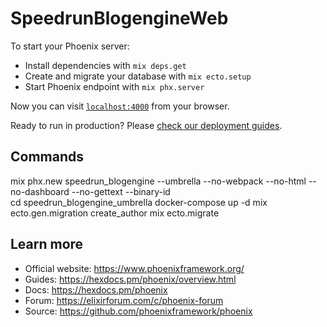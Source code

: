 # SpeedrunBlogengineWeb

To start your Phoenix server:

  * Install dependencies with `mix deps.get`
  * Create and migrate your database with `mix ecto.setup`
  * Start Phoenix endpoint with `mix phx.server`

Now you can visit [`localhost:4000`](http://localhost:4000) from your browser.

Ready to run in production? Please [check our deployment guides](https://hexdocs.pm/phoenix/deployment.html).

## Commands
 mix phx.new speedrun_blogengine --umbrella --no-webpack --no-html --no-dashboard --no-gettext --binary-id  
 cd speedrun_blogengine_umbrella 
 docker-compose up -d
 mix ecto.gen.migration create_author 
 mix ecto.migrate     

## Learn more

  * Official website: https://www.phoenixframework.org/
  * Guides: https://hexdocs.pm/phoenix/overview.html
  * Docs: https://hexdocs.pm/phoenix
  * Forum: https://elixirforum.com/c/phoenix-forum
  * Source: https://github.com/phoenixframework/phoenix
